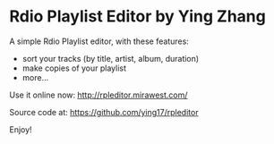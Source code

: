 Rdio Playlist Editor by Ying Zhang
=========

A simple Rdio Playlist editor, with these features:
* sort your tracks (by title, artist, album, duration)
* make copies of your playlist
* more...

Use it online now:
http://rpleditor.mirawest.com/

Source code at:
https://github.com/ying17/rpleditor

Enjoy!
